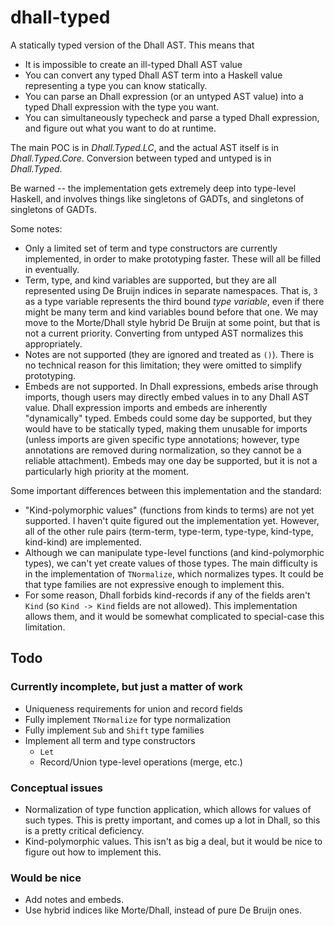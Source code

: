 dhall-typed
===========

A statically typed version of the Dhall AST.  This means that

*   It is impossible to create an ill-typed Dhall AST value
*   You can convert any typed Dhall AST term into a Haskell value representing a
    type you can know statically.
*   You can parse an Dhall expression (or an untyped AST value) into a typed
    Dhall expression with the type you want.
*   You can simultaneously typecheck and parse a typed Dhall expression, and
    figure out what you want to do at runtime.

The main POC is in *Dhall.Typed.LC*, and the actual AST itself is in
*Dhall.Typed.Core*.  Conversion between typed and untyped is in *Dhall.Typed*.

Be warned -- the implementation gets extremely deep into type-level Haskell,
and involves things like singletons of GADTs, and singletons of singletons of
GADTs.

Some notes:

*   Only a limited set of term and type constructors are currently implemented,
    in order to make prototyping faster.  These will all be filled in
    eventually.
*   Term, type, and kind variables are supported, but they are all represented
    using De Bruijn indices in separate namespaces.  That is, `3` as a type
    variable represents the third bound *type variable*, even if there might be
    many term and kind variables bound before that one.  We may move to the
    Morte/Dhall style hybrid De Bruijn at some point, but that is not a current
    priority. Converting from untyped AST normalizes this appropriately.
*   Notes are not supported (they are ignored and treated as `()`).  There is
    no technical reason for this limitation; they were omitted to simplify
    prototyping.
*   Embeds are not supported.  In Dhall expressions, embeds arise through
    imports, though users may directly embed values in to any Dhall AST value.
    Dhall expression imports and embeds are inherently "dynamically" typed.
    Embeds could some day be supported, but they would have to be statically
    typed, making them unusable for imports (unless imports are given specific
    type annotations; however, type annotations are removed during
    normalization, so they cannot be a reliable attachment).  Embeds may one
    day be supported, but it is not a particularly high priority at the moment.

Some important differences between this implementation and the standard:

*   "Kind-polymorphic values" (functions from kinds to terms) are not yet
    supported.  I haven't quite figured out the implementation yet.  However,
    all of the other rule pairs (term-term, type-term, type-type, kind-type,
    kind-kind) are implemented.
*   Although we can manipulate type-level functions (and kind-polymorphic
    types), we can't yet create values of those types.  The main difficulty is
    in the implementation of `TNormalize`, which normalizes types.  It could be
    that type families are not expressive enough to implement this.
*   For some reason, Dhall forbids kind-records if any of the fields
    aren't `Kind` (so `Kind -> Kind` fields are not allowed).  This
    implementation allows them, and it would be somewhat complicated to
    special-case this limitation.

Todo
----

### Currently incomplete, but just a matter of work

*   Uniqueness requirements for union and record fields
*   Fully implement `TNormalize` for type normalization
*   Fully implement `Sub` and `Shift` type families
*   Implement all term and type constructors
    *   `Let`
    *   Record/Union type-level operations (merge, etc.)

### Conceptual issues

*   Normalization of type function application, which allows for values of
    such types.  This is pretty important, and comes up a lot in Dhall, so this
    is a pretty critical deficiency.
*   Kind-polymorphic values.  This isn't as big a deal, but it would be nice to
    figure out how to implement this.

### Would be nice

*   Add notes and embeds.
*   Use hybrid indices like Morte/Dhall, instead of pure De Bruijn ones.
